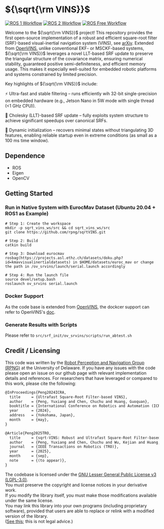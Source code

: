 # ${\sqrt{\rm VINS}}$

[![ROS 1 Workflow](https://github.com/rpng/open_vins/actions/workflows/build_ros1.yml/badge.svg)](https://github.com/rpng/open_vins/actions/workflows/build_ros1.yml)
[![ROS 2 Workflow](https://github.com/rpng/open_vins/actions/workflows/build_ros2.yml/badge.svg)](https://github.com/rpng/open_vins/actions/workflows/build_ros2.yml)
[![ROS Free Workflow](https://github.com/rpng/open_vins/actions/workflows/build.yml/badge.svg)](https://github.com/rpng/open_vins/actions/workflows/build.yml)

Welcome to the ${\sqrt{\rm VINS}}$ project! This repository provides the first open-source implementation of a robust and efficient square-root filter (SRF)-based visual-inertial navigation system (VINS), see [arXiv](https://arxiv.org/abs/2510.10346). 
Extended from [OpenVINS](https://github.com/rpng/open_vins), unlike conventional EKF- or MSCKF-based systems, ${\sqrt{\rm VINS}}$ leverages a novel LLT-based SRF update to preserve the triangular structure of the covariance matrix, ensuring numerical stability, guaranteed positive semi-definiteness, and efficient memory usage. This makes it especially well-suited for embedded robotic platforms and systems constrained by limited precision.

Key highlights of ${\sqrt{\rm VINS}}$ include:

⚡ Ultra-fast and stable filtering – runs efficiently wih 32-bit single-precision on embedded hardware (e.g., Jetson Nano in 5W mode with single thread (<1 GHz CPU)).

🧮 Cholesky (LLT)-based SRF update – fully exploits system structure to achieve significant speedups over canonical SRFs.

🚀 Dynamic initialization – recovers minimal states without triangulating 3D features, enabling reliable startup even in extreme conditions (as small as a 100 ms time window).

## Dependence
* ROS
* Eigen
* OpenCV

## Getting Started
### Run in Native System with EurocMav Dataset (Ubuntu 20.04 + ROS1 as Example)
```shell
# Step 1: Create the workspace
mkdir -p sqrt_vins_ws/src && cd sqrt_vins_ws/src
git clone https://github.com/rpng/sqrtVINS.git

# Step 2: Build 
catkin build

# Step 3: Download eurocmav rosbag(https://projects.asl.ethz.ch/datasets/doku.php?id=kmavvisualinertialdatasets) in $HOME/datasets/euroc_mav or change the path in /ov_srvins/launch/serial.launch accordingly

# Step 4: Run the launch file
source devel/setup.bash
roslaunch ov_srvins serial.launch
```

### Docker Support
As the code base is extended from [OpenVINS](https://github.com/rpng/open_vins), the dockcer support can refer to OpenVINS's [doc](https://docs.openvins.com/dev-docker.html).

### Generate Results with Scripts
Please refer to ``src/srf_init/ov_srvins/scripts/run_abtest.sh``

## Credit / Licensing

This code was written by the [Robot Perception and Navigation Group (RPNG)](https://sites.udel.edu/robot/) at the
University of Delaware. If you have any issues with the code please open an issue on our github page with relevant
implementation details and references. For researchers that have leveraged or compared to this work, please cite the
following:

```txt
@InProceedings{Peng2024ICRA,
  title     = {Ultrafast Square-Root Filter-based VINS}, 
  author    = {Peng, Yuxiang and Chen, Chuchu and Huang, Guoquan},
  booktitle = {International Conference on Robotics and Automation (ICRA)},
  year      = {2024},
  address   = {Yokohama, Japan},
  month     = {may},
}
```
```txt
@Article{Peng2025TRO,
  title     = {sqrt-VINS: Robust and Ultrafast Square-Root Filter-based 3D Motion Tracking},
  author    = {Peng, Yuxiang and Chen, Chuchu and Wu, Kejian and Huang, Guoquan},
  journal   = {IEEE Transactions on Robotics (TRO)},
  year      = {2025},
  month     = {sep},
  note      = {(to appear)},
}
```

The codebase is licensed under the [GNU Lesser General Public License v3 (LGPL-3.0)](https://www.gnu.org/licenses/lgpl-3.0.txt).  
You must preserve the copyright and license notices in your derivative work.  
If you modify the library itself, you must make those modifications available under the same license.  
You may link this library into your own programs (including proprietary software), provided that users are able to replace or relink with a modified version of the library.  
([See this](https://choosealicense.com/licenses/lgpl-3.0/); this is not legal advice.)


